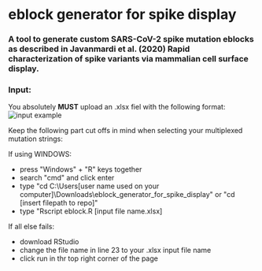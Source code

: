 # eblock generator for spike display
### A tool to generate custom SARS-CoV-2 spike mutation eblocks as described in Javanmardi et al. (2020) Rapid characterization of spike variants via mammalian cell surface display. 

### Input:
You absolutely **MUST** upload an .xlsx fiel with the following format:
![input example](https://user-images.githubusercontent.com/56274447/113521071-c89a0900-955c-11eb-8672-267904fe9ad9.png)

Keep the following part cut offs in mind when selecting your multiplexed mutation strings:


If using WINDOWS:
- press "Windows" + "R" keys together
- search "cmd" and click enter
- type "cd C:\Users\[user name used on your computer]\Downloads\eblock_generator_for_spike_display" or "cd [insert filepath to repo]"
- type "Rscript eblock.R [input file name.xlsx]

If all else fails:
- download RStudio
- change the file name in line 23 to your .xlsx input file name
- click run in thr top right corner of the page
